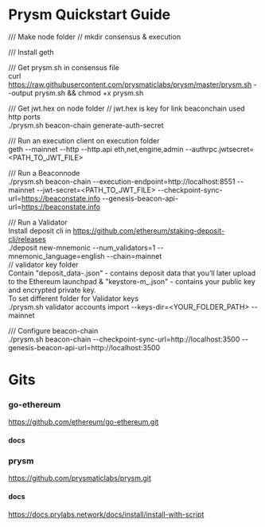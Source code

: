 # Prysm Quickstart Guide
/// Make node folder // mkdir consensus & execution

/// Install geth

/// Get prysm.sh in consensus file  
curl https://raw.githubusercontent.com/prysmaticlabs/prysm/master/prysm.sh --output prysm.sh && chmod +x prysm.sh

/// Get jwt.hex on node folder // jwt.hex is key for link beaconchain used http ports  
./prysm.sh beacon-chain generate-auth-secret

/// Run an execution client on execution folder  
geth --mainnet --http --http.api eth,net,engine,admin --authrpc.jwtsecret=<PATH_TO_JWT_FILE>

/// Run a Beaconnode  
./prysm.sh beacon-chain --execution-endpoint=http://localhost:8551 --mainnet --jwt-secret=<PATH_TO_JWT_FILE> --checkpoint-sync-url=https://beaconstate.info --genesis-beacon-api-url=https://beaconstate.info

/// Run a Validator   
Install deposit cli in https://github.com/ethereum/staking-deposit-cli/releases  
./deposit new-mnemonic --num_validators=1 --mnemonic_language=english --chain=mainnet  
// validator key folder  
Contain "deposit_data-.json" - contains deposit data that you’ll later upload to the Ethereum launchpad & "keystore-m_.json" - contains your public key and encrypted private key.  
To set different folder for Validator keys  
./prysm.sh validator accounts import --keys-dir=<YOUR_FOLDER_PATH> --mainnet


/// Configure beacon-chain  
./prysm.sh beacon-chain --checkpoint-sync-url=http://localhost:3500 --genesis-beacon-api-url=http://localhost:3500


# Gits  
### go-ethereum
https://github.com/ethereum/go-ethereum.git
#### docs  
### prysm
https://github.com/prysmaticlabs/prysm.git
#### docs
https://docs.prylabs.network/docs/install/install-with-script